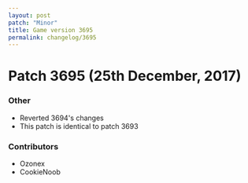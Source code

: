 ```yaml
---
layout: post
patch: "Minor"
title: Game version 3695
permalink: changelog/3695
---
```


# Patch 3695 (25th December, 2017)

### Other

- Reverted 3694's changes
- This patch is identical to patch 3693

### Contributors

- Ozonex
- CookieNoob
